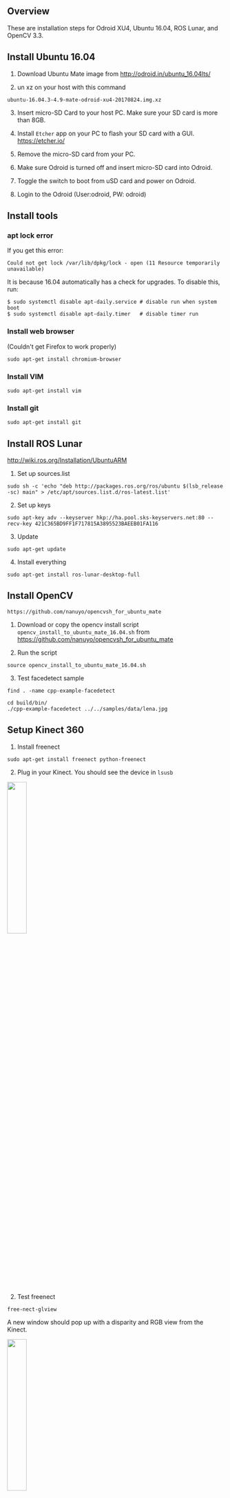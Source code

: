 ## Overview

These are installation steps for Odroid XU4, Ubuntu 16.04, ROS Lunar, and OpenCV 3.3.

## Install Ubuntu 16.04

1. Download Ubuntu Mate image from
http://odroid.in/ubuntu_16.04lts/

2. un xz on your host with this command
```
ubuntu-16.04.3-4.9-mate-odroid-xu4-20170824.img.xz
```
3. Insert micro-SD Card to your host PC. Make sure your SD card is more than 8GB.

4. Install `Etcher` app on your PC to flash your SD card with a GUI.
https://etcher.io/

5. Remove the micro-SD card from your PC. 

6. Make sure Odroid is turned off and insert micro-SD card into Odroid.

7. Toggle the switch to boot from uSD card and power on Odroid.

8. Login to the Odroid (User:odroid, PW: odroid)

## Install tools

### apt lock error
If you get this error:
```
Could not get lock /var/lib/dpkg/lock - open (11 Resource temporarily unavailable)
```

It is because 16.04 automatically has a check for upgrades. To disable this, run:
```
$ sudo systemctl disable apt-daily.service # disable run when system boot
$ sudo systemctl disable apt-daily.timer   # disable timer run
```

### Install web browser

(Couldn't get Firefox to work properly)

```
sudo apt-get install chromium-browser
```

### Install VIM
```
sudo apt-get install vim
```

### Install git
```
sudo apt-get install git
```

## Install ROS Lunar
http://wiki.ros.org/Installation/UbuntuARM

1. Set up sources.list
```
sudo sh -c 'echo "deb http://packages.ros.org/ros/ubuntu $(lsb_release -sc) main" > /etc/apt/sources.list.d/ros-latest.list'
```

2. Set up keys
```
sudo apt-key adv --keyserver hkp://ha.pool.sks-keyservers.net:80 --recv-key 421C365BD9FF1F717815A3895523BAEEB01FA116
```

3. Update
```
sudo apt-get update
```

4. Install everything
```
sudo apt-get install ros-lunar-desktop-full
```

## Install OpenCV

```
https://github.com/nanuyo/opencvsh_for_ubuntu_mate
```

1. Download or copy the opencv install script `opencv_install_to_ubuntu_mate_16.04.sh` from https://github.com/nanuyo/opencvsh_for_ubuntu_mate

2. Run the script
```
source opencv_install_to_ubuntu_mate_16.04.sh
```

3. Test facedetect sample
```
find . -name cpp-example-facedetect
```
```
cd build/bin/
./cpp-example-facedetect ../../samples/data/lena.jpg
```

## Setup Kinect 360

1. Install freenect
```
sudo apt-get install freenect python-freenect
```

2. Plug in your Kinect. You should see the device in `lsusb`

<img src="https://raw.githubusercontent.com/johnny-wang/odroid-install/master/images/kinect_lsusb.png" height="30%" width="30%">

2. Test freenect
```
free-nect-glview
```

A new window should pop up with a disparity and RGB view from the Kinect.

<img src="https://raw.githubusercontent.com/johnny-wang/odroid-install/master/images/kinect_test_view.png" height="30%" width="30%">

The command will also output some keystroke options you can use to control and test out various features of the Kinect.

<img src="https://raw.githubusercontent.com/johnny-wang/odroid-install/master/images/kinect_test_command.png" height="30%" width="30%">

## Troubleshooting

### Gstreamer build error
```
from /home/odroid/opencv_install/opencvsh_for_ubuntu_mate/OpenCV/opencv-3.3.0/modules/videoio/src/cap_gstreamer.cpp:67:
/usr/include/gstreamer-0.10/gst/pbutils/gstdiscoverer.h:35:9: error: ‘GstMiniObjectClass’ does not name a type
 typedef GstMiniObjectClass GstDiscovererStreamInfoClass;
```
https://stackoverflow.com/questions/30578381/failure-in-compiling-opencv-with-cap-gstreamer-error
```
sudo apt-get install
```
gstreamer prior to install is 0.10.36, after install is 1.11.91.

### Can't run facedetector

Look for facedetector example binary
Look for lena.jpg
```
find . -name facedetect
find . -name lena.jpg 
```
